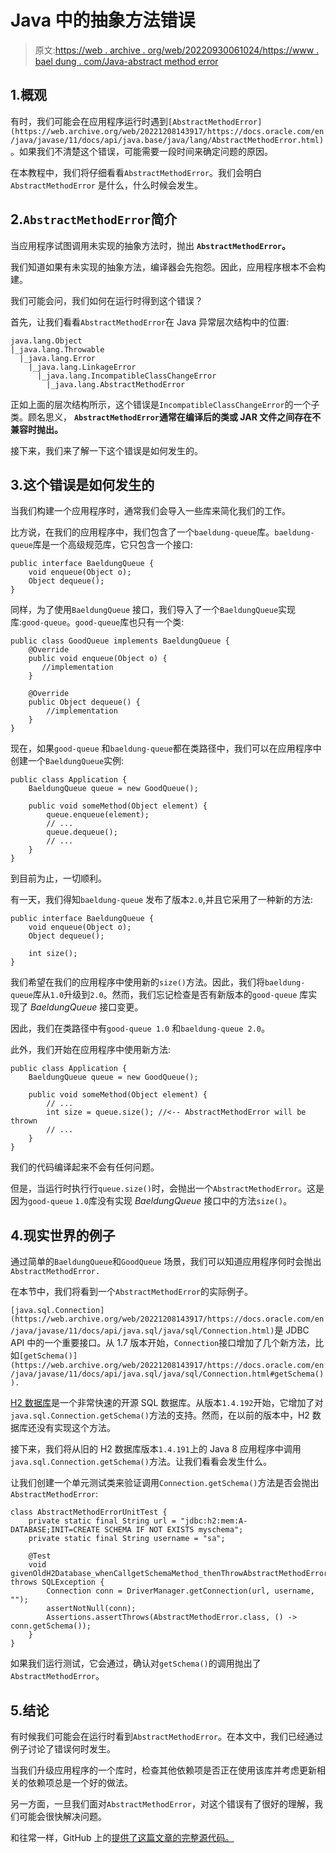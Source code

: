# Java 中的抽象方法错误

> 原文:[https://web . archive . org/web/20220930061024/https://www . bael dung . com/Java-abstract method error](https://web.archive.org/web/20220930061024/https://www.baeldung.com/java-abstractmethoderror)

## 1.概观

有时，我们可能会在应用程序运行时遇到`[AbstractMethodError](https://web.archive.org/web/20221208143917/https://docs.oracle.com/en/java/javase/11/docs/api/java.base/java/lang/AbstractMethodError.html)`。如果我们不清楚这个错误，可能需要一段时间来确定问题的原因。

在本教程中，我们将仔细看看`AbstractMethodError`。我们会明白`AbstractMethodError` 是什么，什么时候会发生。

## 2.`AbstractMethodError`简介

当应用程序试图调用未实现的抽象方法时，抛出 **`AbstractMethodError`。**

我们知道如果有未实现的抽象方法，编译器会先抱怨。因此，应用程序根本不会构建。

我们可能会问，我们如何在运行时得到这个错误？

首先，让我们看看`AbstractMethodError`在 Java 异常层次结构中的位置:

```
java.lang.Object
|_java.lang.Throwable
  |_java.lang.Error
    |_java.lang.LinkageError
      |_java.lang.IncompatibleClassChangeError
        |_java.lang.AbstractMethodError
```

正如上面的层次结构所示，这个错误是`IncompatibleClassChangeError`的一个子类。顾名思义， **`AbstractMethodError`通常在编译后的类或 JAR 文件之间存在不兼容时抛出。**

接下来，我们来了解一下这个错误是如何发生的。

## 3.这个错误是如何发生的

当我们构建一个应用程序时，通常我们会导入一些库来简化我们的工作。

比方说，在我们的应用程序中，我们包含了一个`baeldung-queue`库。`baeldung-queue`库是一个高级规范库，它只包含一个接口:

```
public interface BaeldungQueue {
    void enqueue(Object o);
    Object dequeue();
} 
```

同样，为了使用`BaeldungQueue` 接口，我们导入了一个`BaeldungQueue`实现库:`good-queue`。`good-queue`库也只有一个类:

```
public class GoodQueue implements BaeldungQueue {
    @Override
    public void enqueue(Object o) {
       //implementation 
    }

    @Override
    public Object dequeue() {
        //implementation 
    }
} 
```

现在，如果`good-queue` 和`baeldung-queue`都在类路径中，我们可以在应用程序中创建一个`BaeldungQueue`实例:

```
public class Application {
    BaeldungQueue queue = new GoodQueue();

    public void someMethod(Object element) {
        queue.enqueue(element);
        // ...
        queue.dequeue();
        // ...
    }
} 
```

到目前为止，一切顺利。

有一天，我们得知`baeldung-queue` 发布了版本`2.0`,并且它采用了一种新的方法:

```
public interface BaeldungQueue {
    void enqueue(Object o);
    Object dequeue();

    int size();
} 
```

我们希望在我们的应用程序中使用新的`size()`方法。因此，我们将`baeldung-queue`库从`1.0`升级到`2.0`。然而，我们忘记检查是否有新版本的`good-queue` 库实现了 *BaeldungQueue* 接口变更。

因此，我们在类路径中有`good-queue 1.0` 和`baeldung-queue 2.0`。

此外，我们开始在应用程序中使用新方法:

```
public class Application {
    BaeldungQueue queue = new GoodQueue();

    public void someMethod(Object element) {
        // ...
        int size = queue.size(); //<-- AbstractMethodError will be thrown
        // ...
    }
} 
```

我们的代码编译起来不会有任何问题。

但是，当运行时执行行`queue.size()`时，会抛出一个`AbstractMethodError`。这是因为`good-queue` `1.0`库没有实现 *BaeldungQueue* 接口中的方法`size()`。

## 4.现实世界的例子

通过简单的`BaeldungQueue`和`GoodQueue` 场景，我们可以知道应用程序何时会抛出`AbstractMethodError. `

在本节中，我们将看到一个`AbstractMethodError`的实际例子。

`[java.sql.Connection](https://web.archive.org/web/20221208143917/https://docs.oracle.com/en/java/javase/11/docs/api/java.sql/java/sql/Connection.html)`是 JDBC API 中的一个重要接口。从 1.7 版本开始，`Connection`接口增加了几个新方法，比如`[getSchema()](https://web.archive.org/web/20221208143917/https://docs.oracle.com/en/java/javase/11/docs/api/java.sql/java/sql/Connection.html#getSchema()).`

[H2 数据库](https://web.archive.org/web/20221208143917/https://www.h2database.com/html/main.html)是一个非常快速的开源 SQL 数据库。从版本`1.4.192`开始，它增加了对`java.sql.Connection.getSchema()`方法的支持。然而，在以前的版本中，H2 数据库还没有实现这个方法。

接下来，我们将从旧的 H2 数据库版本`1.4.191`上的 Java 8 应用程序中调用`java.sql.Connection.getSchema()`方法。让我们看看会发生什么。

让我们创建一个单元测试类来验证调用`Connection.getSchema()`方法是否会抛出`AbstractMethodError`:

```
class AbstractMethodErrorUnitTest {
    private static final String url = "jdbc:h2:mem:A-DATABASE;INIT=CREATE SCHEMA IF NOT EXISTS myschema";
    private static final String username = "sa";

    @Test
    void givenOldH2Database_whenCallgetSchemaMethod_thenThrowAbstractMethodError() throws SQLException {
        Connection conn = DriverManager.getConnection(url, username, "");
        assertNotNull(conn);
        Assertions.assertThrows(AbstractMethodError.class, () -> conn.getSchema());
    }
} 
```

如果我们运行测试，它会通过，确认对`getSchema()`的调用抛出了`AbstractMethodError`。

## 5.结论

有时候我们可能会在运行时看到`AbstractMethodError`。在本文中，我们已经通过例子讨论了错误何时发生。

当我们升级应用程序的一个库时，检查其他依赖项是否正在使用该库并考虑更新相关的依赖项总是一个好的做法。

另一方面，一旦我们面对`AbstractMethodError`，对这个错误有了很好的理解，我们可能会很快解决问题。

和往常一样，GitHub 上的[提供了这篇文章的完整源代码。](https://web.archive.org/web/20221208143917/https://github.com/eugenp/tutorials/tree/master/core-java-modules/core-java-exceptions-3)
